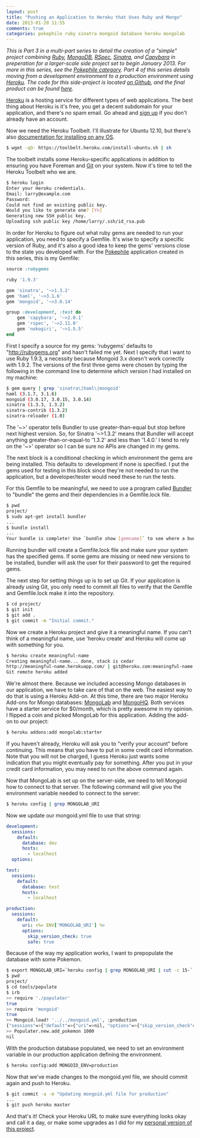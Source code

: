 ```yaml
---
layout: post
title: "Pushing an Application to Heroku that Uses Ruby and Mongo"
date: 2013-01-20 11:55
comments: true
categories: pokephile ruby sinatra mongoid database heroku mongolab
---
```


_This is Part 3 in a multi-part series to detail the creation of a "simple" project combining [Ruby][ruby], [MongoDB][mongodb], [RSpec][rspec], [Sinatra][sinatra], and [Capybara][capybara] in preperation for a larger-scale side project set to begin January 2013. For more in this series, see the [Pokephile category][series-tag]. Part 4 of this series details moving from a development environment to a production environment using [Heroku][heroku]. The code for this side-project is located [on Github][pokephile], and the final product can be found [here][app]._

[ruby]: http://www.ruby-lang.org/
[mongodb]: http://www.mongodb.org/
[rspec]: http://rspec.info/
[sinatra]: http://www.sinatrarb.com/
[capybara]: https://github.com/jnicklas/capybara
[nokogiri]: http://nokogiri.org/
[pokephile]: https://github.com/larryprice/Pokephile
[series-tag]: /blog/categories/pokephile
[app]: http://pokephile.herokuapp.com
[heroku]: http://heroku.com/

[Heroku][heroku] is a hosting service for different types of web applications. The best thing about Heroku is it's free, you get a decent subdomain for your application, and there's no spam email. Go ahead and [sign up][heroku-signup] if you don't already have an account.

[heroku-signup]: http://api.heroku.com/signup

Now we need the Heroku Toolbelt. I'll illustrate for Ubuntu 12.10, but there's also [documentation for installing on any OS][installing].

[installing]: https://toolbelt.heroku.com/

``` bash
$ wget -qO- https://toolbelt.heroku.com/install-ubuntu.sh | sh
```

The toolbelt installs some Heroku-specific applications in addition to ensuring you have Foreman and [Git][git] on your system. Now it's time to tell the Heroku Toolbelt who we are.

[git]: http://git-scm.com/

``` bash Step 3 - Modified Excerpt from the Heroku Getting Started guide
$ heroku login
Enter your Heroku credentials.
Email: larry@example.com
Password: 
Could not find an existing public key.
Would you like to generate one? [Yn] 
Generating new SSH public key.
Uploading ssh public key /home/larry/.ssh/id_rsa.pub
```

In order for Heroku to figure out what ruby gems are needed to run your application, you need to specify a Gemfile. It's wise to specify a specific version of Ruby, and it's also a good idea to keep the gems' versions close to the state you developed with. For the [Pokephile][series-tag] application created in this series, this is my Gemfile:

``` ruby project/Gemfile
source :rubygems

ruby '1.9.3'

gem 'sinatra', '~>1.3.2'
gem 'haml', '~>3.1.6'
gem 'mongoid', '~>3.0.14'

group :development, :test do
	gem 'capybara', '~>2.0.1'
	gem 'rspec', '~>2.11.0'
	gem 'nokogiri', '~>1.5.5'
end
```

First I specify a source for my gems: 'rubygems' defaults to "http://rubygems.org" and hasn't failed me yet. Next I specify that I want to use Ruby 1.9.3, a necessity because Mongoid 3.x doesn't work correctly with 1.9.2. The versions of the first three gems were chosen by typing the following in the command line to determine which version I had installed on my machine:

``` bash
$ gem query | grep 'sinatra\|haml\|mongoid'
haml (3.1.7, 3.1.6)
mongoid (3.0.17, 3.0.15, 3.0.14)
sinatra (1.3.3, 1.3.2)
sinatra-contrib (1.3.2)
sinatra-reloader (1.0)
```

The '~>' operator tells Bundler to use greater-than-equal but stop before next highest version. So, for Sinatra '~>1.3.2' means that Bundler will accept anything greater-than-or-equal-to '1.3.2' and less than '1.4.0.' I tend to rely on the '~>' operator so I can be sure no APIs are changed in my gems.

The next block is a conditional checking in which environment the gems are being installed. This defaults to :development if none is specified. I put the gems used for testing in this block since they're not needed to run the application, but a developer/tester would need these to run the tests.

For this Gemfile to be meaningful, we need to use a program called [Bundler][bundler] to "bundle" the gems and their dependencies in a Gemfile.lock file.

[bundler]: http://gembundler.com/

``` bash
$ pwd
project/
$ sudo apt-get install bundler
...
$ bundle install
...
Your bundle is complete! Use `bundle show [gemname]` to see where a bundled gem is installed.
```

Running bundler will create a Gemfile.lock file and make sure your system has the specified gems. If some gems are missing or need new versions to be installed, bundler will ask the user for their password to get the required gems.

The next step for setting things up is to set up Git. If your application is already using Git, you only need to commit all files to verify that the Gemfile and Gemfile.lock make it into the repository.

``` bash
$ cd project/
$ git init
$ git add .
$ git commit -m "Initial commit."
```

Now we create a Heroku project and give it a meaningful name. If you can't think of a meaningful name, use 'heroku create' and Heroku will come up with something for you.

``` bash
$ heroku create meaningful-name
Creating meaningful-name... done, stack is cedar
http://meaningful-name.herokuapp.com/ | git@heroku.com:meaningful-name.git
Git remote heroku added
```

We're almost there. Because we included accessing Mongo databases in our application, we have to take care of that on the web. The easiest way to do that is using a Heroku Add-on. At this time, there are two major Heroku Add-ons for Mongo databases: [MongoLab][mongolab] and [MongoHQ][mongohq]. Both services have a starter service for $0/month, which is pretty awesome in my opinion. I flipped a coin and picked MongoLab for this application. Adding the add-on to our project:

[mongolab]: https://addons.heroku.com/mongolab
[mongohq]: https://addons.heroku.com/mongohq

``` bash
$ heroku addons:add mongolab:starter
```

If you haven't already, Heroku will ask you to "verify your account" before continuing. This means that you have to put in some credit card information. Note that you will not be charged, I guess Heroku just wants some indication that you might eventually pay for something. After you put in your credit card information, you may need to run the above command again.

Now that MongoLab is set up on the server-side, we need to tell Mongoid how to connect to that server. The following command will give you the environment variable needed to connect to the server:

``` bash
$ heroku config | grep MONGOLAB_URI
```

Now we update our mongoid.yml file to use that string:

``` yml project/mongoid.yml
development:
  sessions:
    default:
      database: dev
      hosts:
        - localhost
  options:

test:
  sessions:
    default:
      database: test
      hosts:
        - localhost

production:
  sessions:
    default:
      uri: <%= ENV['MONGOLAB_URI'] %>
      options:
        skip_version_check: true
        safe: true
```

Because of the way my application works, I want to prepopulate the database with some Pokemon.

``` bash
$ export MONGOLAB_URI=`heroku config | grep MONGOLAB_URI | cut -c 15-`
$ pwd
project/
$ cd tools/populate
$ irb
>> require './populater'
true
>> require 'mongoid'
true
>> Mongoid.load! '../../mongoid.yml', :production
{"sessions"=>{"default"=>{"uri"=>nil, "options"=>{"skip_version_check"=>true, "safe"=>true}}}}
>> Populater.new.add_pokemon 1000
nil
```

With the production database populated, we need to set an environment variable in our production application defining the environment.

``` bash
$ heroku config:add MONGOID_ENV=production
```

Now that we've made changes to the mongoid.yml file, we should commit again and push to Heroku.

``` bash
$ git commit -a -m "Updating mongoid.yml file for production"
...
$ git push heroku master
```

And that's it! Check your Heroku URL to make sure everything looks okay and call it a day, or make some upgrades as I did for my [personal version of this project][app].
